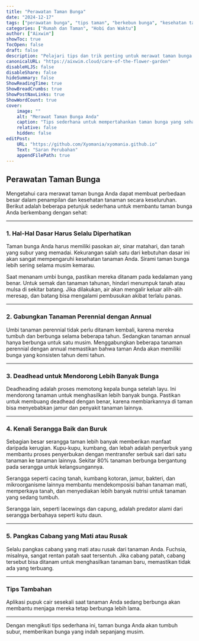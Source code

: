 ```yaml
---
title: "Perawatan Taman Bunga"
date: "2024-12-17"
tags: ["perawatan bunga", "tips taman", "berkebun bunga", "kesehatan tanaman"]
categories: ["Rumah dan Taman", "Hobi dan Waktu"]
author: ["Aixwim"]
showToc: true
TocOpen: false
draft: false
description: "Pelajari tips dan trik penting untuk merawat taman bunga Anda agar tetap sehat dan berbunga indah sepanjang musim."
canonicalURL: "https://aixwim.cloud/care-of-the-flower-garden"
disableHLJS: false
disableShare: false
hideSummary: false
ShowReadingTime: true
ShowBreadCrumbs: true
ShowPostNavLinks: true
ShowWordCount: true
cover:
    image: ""
    alt: "Merawat Taman Bunga Anda"
    caption: "Tips sederhana untuk mempertahankan taman bunga yang sehat dan indah."
    relative: false
    hidden: false
editPost:
    URL: "https://github.com/Xyomania/xyomania.github.io"
    Text: "Saran Perubahan"
    appendFilePath: true
---
```


## Perawatan Taman Bunga

Mengetahui cara merawat taman bunga Anda dapat membuat perbedaan besar dalam penampilan dan kesehatan tanaman secara keseluruhan. Berikut adalah beberapa petunjuk sederhana untuk membantu taman bunga Anda berkembang dengan sehat:

---

### 1. **Hal-Hal Dasar Harus Selalu Diperhatikan**

Taman bunga Anda harus memiliki pasokan air, sinar matahari, dan tanah yang subur yang memadai. Kekurangan salah satu dari kebutuhan dasar ini akan sangat mempengaruhi kesehatan tanaman Anda. Sirami taman bunga lebih sering selama musim kemarau.

Saat menanam umbi bunga, pastikan mereka ditanam pada kedalaman yang benar. Untuk semak dan tanaman tahunan, hindari menumpuk tanah atau mulsa di sekitar batang. Jika dilakukan, air akan mengalir keluar alih-alih meresap, dan batang bisa mengalami pembusukan akibat terlalu panas.

---

### 2. **Gabungkan Tanaman Perennial dengan Annual**

Umbi tanaman perennial tidak perlu ditanam kembali, karena mereka tumbuh dan berbunga selama beberapa tahun. Sedangkan tanaman annual hanya berbunga untuk satu musim. Menggabungkan beberapa tanaman perennial dengan annual memastikan bahwa taman Anda akan memiliki bunga yang konsisten tahun demi tahun.

---

### 3. **Deadhead untuk Mendorong Lebih Banyak Bunga**

Deadheading adalah proses memotong kepala bunga setelah layu. Ini mendorong tanaman untuk menghasilkan lebih banyak bunga. Pastikan untuk membuang deadhead dengan benar, karena membiarkannya di taman bisa menyebabkan jamur dan penyakit tanaman lainnya.

---

### 4. **Kenali Serangga Baik dan Buruk**

Sebagian besar serangga taman lebih banyak memberikan manfaat daripada kerugian. Kupu-kupu, kumbang, dan lebah adalah penyerbuk yang membantu proses penyerbukan dengan mentransfer serbuk sari dari satu tanaman ke tanaman lainnya. Sekitar 80% tanaman berbunga bergantung pada serangga untuk kelangsungannya.

Serangga seperti cacing tanah, kumbang kotoran, jamur, bakteri, dan mikroorganisme lainnya membantu mendekomposisi bahan tanaman mati, memperkaya tanah, dan menyediakan lebih banyak nutrisi untuk tanaman yang sedang tumbuh.

Serangga lain, seperti lacewings dan capung, adalah predator alami dari serangga berbahaya seperti kutu daun.

---

### 5. **Pangkas Cabang yang Mati atau Rusak**

Selalu pangkas cabang yang mati atau rusak dari tanaman Anda. Fuchsia, misalnya, sangat rentan patah saat tersentuh. Jika cabang patah, cabang tersebut bisa ditanam untuk menghasilkan tanaman baru, memastikan tidak ada yang terbuang.

---

### Tips Tambahan

Aplikasi pupuk cair sesekali saat tanaman Anda sedang berbunga akan membantu menjaga mereka tetap berbunga lebih lama.

---

Dengan mengikuti tips sederhana ini, taman bunga Anda akan tumbuh subur, memberikan bunga yang indah sepanjang musim.
